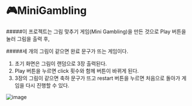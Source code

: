 
# 🎮MiniGambling
#####이 프로젝트는 그림 맞추기 게임(Mini Gambling)을 만든 것으로 Play 버튼을 눌러 그림을 출력 후, 

#####세 개의 그림이 같으면 완료 문구가 뜨는 게임이다.

1. 초기 화면은 그림이 랜덤으로 3장 출력된다.
2. Play 버튼을 누르면 click 횟수와 함께 버튼이 바뀌게 된다.
3. 3장의 그림이 같으면 축하 문구가 뜨고 restart 버튼을 누르면 처음으로 돌아가 게임을 다시 진행할 수 있다.

![image](https://github.com/user-attachments/assets/221d1172-720f-4409-af6e-cebbd7d1aab1)
